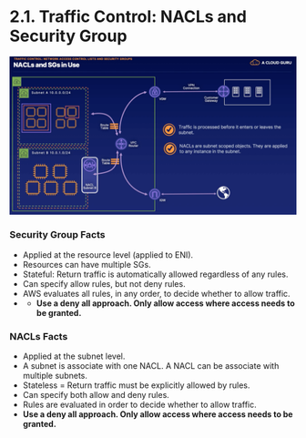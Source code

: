 # 2.1. Traffic Control: NACLs and Security Group

![NACL and SG explained](./../assets/nacl_sg_explained.png?raw=true)

### Security Group Facts

- Applied at the resource level (applied to ENI).
- Resources can have multiple SGs.
- Stateful: Return traffic is automatically allowed regardless of any rules.
- Can specify allow rules, but not deny rules.
- AWS evaluates all rules, in any order, to decide whether to allow traffic.
- - **Use a deny all approach. Only allow access where access needs to be granted.**

### NACLs Facts

- Applied at the subnet level.
- A subnet is associate with one NACL. A NACL can be associate with multiple subnets.
- Stateless = Return traffic must be explicitly allowed by rules.
- Can specify both allow and deny rules.
- Rules are evaluated in order to decide whether to allow traffic.
- **Use a deny all approach. Only allow access where access needs to be granted.**
